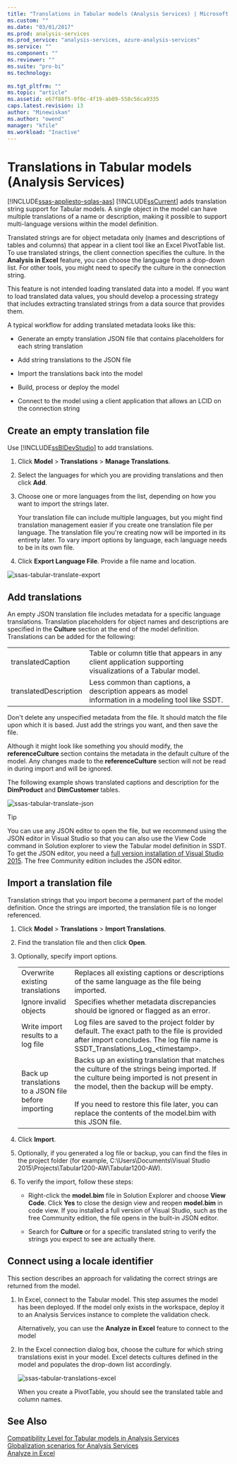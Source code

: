 ```yaml
---
title: "Translations in Tabular models (Analysis Services) | Microsoft Docs"
ms.custom: ""
ms.date: "03/01/2017"
ms.prod: analysis-services
ms.prod_service: "analysis-services, azure-analysis-services"
ms.service: ""
ms.component: ""
ms.reviewer: ""
ms.suite: "pro-bi"
ms.technology: 
  
ms.tgt_pltfrm: ""
ms.topic: "article"
ms.assetid: e67f88f5-9f0c-4f19-ab09-558c56ca9335
caps.latest.revision: 13
author: "Minewiskan"
ms.author: "owend"
manager: "kfile"
ms.workload: "Inactive"
---
```

# Translations in Tabular models (Analysis Services)
[!INCLUDE[ssas-appliesto-sqlas-aas](../../includes/ssas-appliesto-sqlas-aas.md)]
  [!INCLUDE[ssCurrent](../../includes/sscurrent-md.md)] adds translation string support for Tabular models. A single object in the model can have multiple translations of a name or description, making it possible to support multi-language versions within the model definition.  
  
 Translated strings are for object metadata only (names and descriptions of tables and columns) that appear in a client tool like an Excel PivotTable list.  To use translated strings, the client connection specifies the culture. In the **Analysis in Excel** feature, you can choose the language from a drop-down list. For other tools, you might need to specify the culture in the connection string.  
  
 This feature is not intended loading translated data into a model. If you want to load translated data values, you should develop a processing strategy that includes extracting translated strings from a data source that provides them.  
  
 A typical workflow for adding translated metadata looks like this:  
  
-   Generate an empty  translation JSON file that contains placeholders for each string translation  
  
-   Add string translations to the JSON file  
  
-   Import the translations back into the model  
  
-   Build, process or deploy the model  
  
-   Connect to the model using a client application that allows an LCID on the connection string  
  
## Create an empty translation file  
 Use [!INCLUDE[ssBIDevStudio](../../includes/ssbidevstudio-md.md)] to add translations.  
  
1.  Click **Model** > **Translations** > **Manage Translations**.  
  
2.  Select the languages for which you are providing translations and then click **Add**.  
  
3.  Choose one or more languages from the list, depending on how you want to import the strings later.  
  
     Your translation file can include multiple languages, but you might find translation management easier if you create one translation file per language. The translation file you're creating now will be imported in its entirety later. To vary import options by language, each language needs to be in its own file.  
  
4.  Click **Export Language File**.  Provide a file name and location.  
  
 ![ssas-tabular-translate-export](../../analysis-services/tabular-models/media/ssas-tabular-translate-export.png "ssas-tabular-translate-export")  
  
## Add translations  
 An empty JSON translation file includes metadata for a specific language translations. Translation placeholders for object names and descriptions are specified in the **Culture** section at the end of the model definition. Translations can be added for the following:  
  
|||  
|-|-|  
|translatedCaption|Table or column title that appears in any client application supporting visualizations of a Tabular model.|  
|translatedDescription|Less common than captions, a description appears as model information in a modeling tool like SSDT.|  
  
 Don't  delete any unspecified metadata from the file.  It should match the file upon which it is based. Just add the strings you want, and then save the file.  
  
 Although it might look like something you should modify, the  **referenceCulture** section  contains the metadata in the default culture of the model. Any changes made to the **referenceCulture** section will not be read in during import and will be ignored.  
  
 The following example shows translated captions and description for the **DimProduct** and **DimCustomer** tables.  
  
 ![ssas-tabular-translate-json](../../analysis-services/tabular-models/media/ssas-tabular-translate-json.png "ssas-tabular-translate-json")  
  
> [!TIP]  
>  You can use any JSON editor to open the file, but we recommend using the JSON editor in Visual Studio so that you can also use the View Code command in Solution explorer to view the Tabular model definition in SSDT. To get the JSON editor, you need a [full version installation of Visual Studio 2015](https://www.visualstudio.com/en-us/downloads/download-visual-studio-vs.aspx). The free Community edition includes the JSON editor.  
  
## Import a translation file  
 Translation strings that you import become a permanent part of the model definition. Once the strings are imported, the translation file is no longer referenced.  
  
1.  Click **Model** > **Translations** > **Import Translations**.  
  
2.  Find the translation file and then click **Open**.  
  
3.  Optionally, specify import options.  
  
    |||  
    |-|-|  
    |Overwrite existing translations|Replaces all existing captions or descriptions of the same language as the file being imported.|  
    |Ignore invalid objects|Specifies whether metadata discrepancies should be ignored or flagged as an error.|  
    |Write import results to a log file|Log files are saved to the project folder by default. The exact path to the file is provided after import concludes. The log file name is SSDT_Translations_Log_\<timestamp>.|  
    |Back up translations to a JSON file before importing|Backs up an existing translation that matches the culture of the strings being imported.  If the culture being imported is not present in the model, then the backup will be empty.<br /><br /> If you need to restore this file later, you can replace the contents of the model.bim with this JSON file.|  
  
4.  Click **Import**.  
  
5.  Optionally, if you generated a log file or backup, you can find the files in the  project folder (for example, C:\Users\Documents\Visual Studio 2015\Projects\Tabular1200-AW\Tabular1200-AW).  
  
6.  To verify the import, follow these steps:  
  
    -   Right-click the **model.bim** file in Solution Explorer and choose **View Code**. Click **Yes** to close the design view and reopen **model.bim** in code view.  If you installed a full version of Visual Studio, such as the free Community edition, the file opens in the built-in JSON editor.  
  
    -   Search for **Culture** or for a specific translated string to verify the strings you expect to see are actually there.  
  
## Connect using a locale identifier  
 This section describes an approach for validating the correct strings are returned from the model.  
  
1.  In Excel, connect to the Tabular model. This step assumes the model has been deployed. If the model only exists in the workspace, deploy it to an Analysis Services instance to complete the validation check.  
  
     Alternatively, you can use the **Analyze in Excel** feature to connect to the model  
  
2.  In the Excel connection dialog box, choose the culture for which string translations exist in your model. Excel detects cultures defined in the model and populates the drop-down list accordingly.  
  
     ![ssas-tabular-translations-excel](../../analysis-services/tabular-models/media/ssas-tabular-translations-excel.png "ssas-tabular-translations-excel")  
  
     When you create a PivotTable, you should see the translated table and column names.  
  
## See Also  
 [Compatibility Level for Tabular models in Analysis Services](../../analysis-services/tabular-models/compatibility-level-for-tabular-models-in-analysis-services.md)   
 [Globalization scenarios for Analysis Services](../../analysis-services/globalization-scenarios-for-analysis-services.md)   
 [Analyze in Excel](../../analysis-services/tabular-models/analyze-in-excel-ssas-tabular.md)  
  
  
